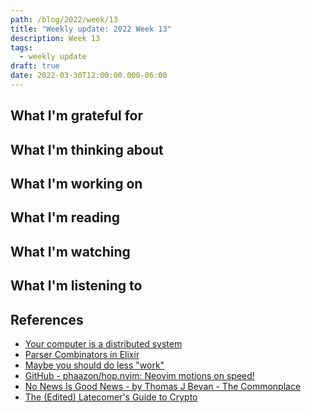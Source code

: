 ```yaml
---
path: /blog/2022/week/13
title: "Weekly update: 2022 Week 13"
description: Week 13
tags:
  - weekly update
draft: true
date: 2022-03-30T12:00:00.000-06:00
---
```

## What I'm grateful for

## What I'm thinking about

## What I'm working on

## What I'm reading

## What I'm watching

## What I'm listening to

## References

[yciads]: http://catern.com/compdist.html
[pcie]: https://serokell.io/blog/parser-combinators-in-elixir
[mysdljih]: https://www.johnwhiles.com/posts/work.html
[gpnmos]: https://github.com/phaazon/hop.nvim#usage
[nnignbtjbtc]: https://thomasjbevan.substack.com/p/all-news-is-bad-news?s=r
[tlgtc]: https://www.mollywhite.net/annotations/latecomers-guide-to-crypto#


- [Your computer is a distributed system][yciads]
- [Parser Combinators in Elixir][pcie]
- [Maybe you should do less "work"][mysdljih]
- [GitHub - phaazon/hop.nvim: Neovim motions on speed!][gpnmos]
- [No News Is Good News - by Thomas J Bevan - The Commonplace][nnignbtjbtc]
- [The (Edited) Latecomer's Guide to Crypto][tlgtc]